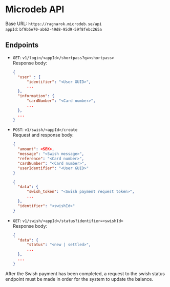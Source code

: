 # Microdeb API

Base URL: `https://ragnarok.microdeb.se/api`  
`appId`: `bf9b5e70-ab62-49d8-95d9-59f8febc265a`

## Endpoints

* `GET`: `v1/login/<appId>/shortpass?q=<shortpass>`  
  Response body:  
  ```json
  {
  	"user" : {
  		"identifier": "<User GUID>",
  		...
  	},
  	"information": {
  		"cardNumber": "<Card number>",
  		...
  	},
  	...
  }
  ```
* `POST`: `v1/swish/<appId>/create`  
  Request and response body:  
  ```json
  {
  	"amount": <SEK>,
  	"message": "<Swish message>",
  	"reference": "<Card number>",
  	"cardNumber": "<Card number>",
  	"userIdentifier": "<User GUID>"
  }
  ```  
  ```json
  {
  	"data": {
  		"swish_token": "<Swish payment request token>",
  		...
  	},
  	"identifier": "<swishId>"
  }
  ```
* `GET`: `v1/swish/<appId>/status?identifier=<swishId>`  
  Response body:  
  ```json
  {
  	"data": {
  		"status": "<new | settled>",
  		...
  	},
  	...
  }
  ```

After the Swish payment has been completed, a request to the swish status
endpoint must be made in order for the system to update the balance.
